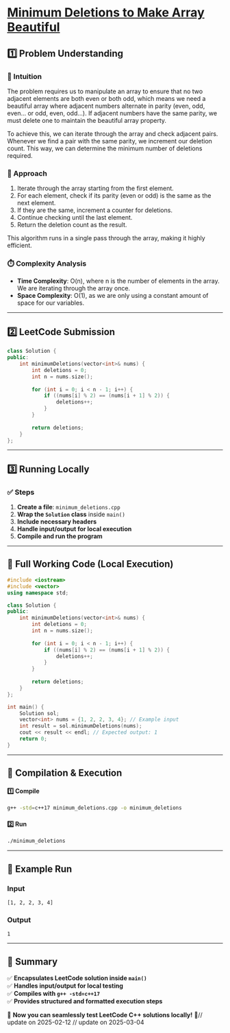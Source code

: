 # **[Minimum Deletions to Make Array Beautiful](https://leetcode.com/problems/minimum-deletions-to-make-array-beautiful/description/)**  

## **1️⃣ Problem Understanding**  
### **📌 Intuition**  
The problem requires us to manipulate an array to ensure that no two adjacent elements are both even or both odd, which means we need a beautiful array where adjacent numbers alternate in parity (even, odd, even... or odd, even, odd...). If adjacent numbers have the same parity, we must delete one to maintain the beautiful array property.

To achieve this, we can iterate through the array and check adjacent pairs. Whenever we find a pair with the same parity, we increment our deletion count. This way, we can determine the minimum number of deletions required.

### **🚀 Approach**  
1. Iterate through the array starting from the first element.
2. For each element, check if its parity (even or odd) is the same as the next element.
3. If they are the same, increment a counter for deletions.
4. Continue checking until the last element.
5. Return the deletion count as the result.

This algorithm runs in a single pass through the array, making it highly efficient.

### **⏱️ Complexity Analysis**  
- **Time Complexity**: O(n), where n is the number of elements in the array. We are iterating through the array once.
- **Space Complexity**: O(1), as we are only using a constant amount of space for our variables.

---  

## **2️⃣ LeetCode Submission**  
```cpp
class Solution {
public:
    int minimumDeletions(vector<int>& nums) {
        int deletions = 0;
        int n = nums.size();
        
        for (int i = 0; i < n - 1; i++) {
            if ((nums[i] % 2) == (nums[i + 1] % 2)) {
                deletions++;
            }
        }
        
        return deletions;
    }
};  
```  

---  

## **3️⃣ Running Locally**  
### **✅ Steps**  
1. **Create a file**: `minimum_deletions.cpp`  
2. **Wrap the `Solution` class** inside `main()`  
3. **Include necessary headers**  
4. **Handle input/output for local execution**  
5. **Compile and run the program**  

---  

## **📝 Full Working Code (Local Execution)**  
```cpp
#include <iostream>
#include <vector>
using namespace std;

class Solution {
public:
    int minimumDeletions(vector<int>& nums) {
        int deletions = 0;
        int n = nums.size();
        
        for (int i = 0; i < n - 1; i++) {
            if ((nums[i] % 2) == (nums[i + 1] % 2)) {
                deletions++;
            }
        }
        
        return deletions;
    }
};

int main() {
    Solution sol;
    vector<int> nums = {1, 2, 2, 3, 4}; // Example input
    int result = sol.minimumDeletions(nums);
    cout << result << endl; // Expected output: 1
    return 0;
}  
```  

---  

## **🔧 Compilation & Execution**  
#### **1️⃣ Compile**  
```bash
g++ -std=c++17 minimum_deletions.cpp -o minimum_deletions
```  

#### **2️⃣ Run**  
```bash
./minimum_deletions
```  

---  

## **🎯 Example Run**  
### **Input**  
```
[1, 2, 2, 3, 4]
```  
### **Output**  
```
1
```  

---  

## **📌 Summary**  
✅ **Encapsulates LeetCode solution inside `main()`**  
✅ **Handles input/output for local testing**  
✅ **Compiles with `g++ -std=c++17`**  
✅ **Provides structured and formatted execution steps**  

🚀 **Now you can seamlessly test LeetCode C++ solutions locally!** 🚀// update on 2025-02-12
// update on 2025-03-04
